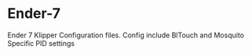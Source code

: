 # Ender-7
Ender 7 Klipper Configuration files. Config include BlTouch and Mosquito Specific PID settings

